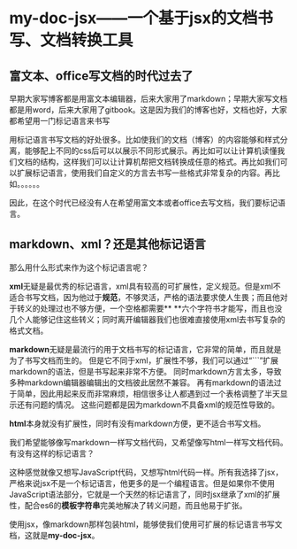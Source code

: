 # my-doc-jsx——一个基于jsx的文档书写、文档转换工具

## 富文本、office写文档的时代过去了
早期大家写博客都是用富文本编辑器，后来大家用了markdown；早期大家写文档都是用word，后来大家用了gitbook。这是因为我们的博客也好，文档也好，大家都希望用一门标记语言来书写

用标记语言书写文档的好处很多。比如使我们的文档（博客）的内容能够和样式分离，能够配上不同的css后可以以展示不同形式展示。再比如可以让计算机读懂我们文档的结构，这样我们可以让计算机帮把文档转换成任意的格式。再比如我们可以扩展标记语言，使用我们自定义的方言去书写一些格式非常复杂的内容。再比如。。。。。。

因此，在这个时代已经没有人在希望用富文本或者office去写文档，我们要标记语言。

## markdown、xml？还是其他标记语言
那么用什么形式来作为这个标记语言呢？

**xml**无疑是最优秀的标记语言，xml具有较高的可扩展性，定义规范。但是xml不适合书写文档，因为他过于**规范**，不够灵活，严格的语法要求使人生畏；而且他对于转义的处理过也不够方便，一个空格都需要**&nbsp;**六个字符书才能写，而且也没几个人能够记住这些转义；同时离开编辑器我们也很难直接使用xml去书写复杂的格式文档。

**markdown**无疑是最流行的用于文档书写的标记语言，它非常的简单，而且就是为了书写文档而生的。
但是它不同于xml，扩展性不够，我们可以通过“\`\`\`”扩展markdown的语法，但是书写起来非常不方便。
同时markdown方言太多，导致多种markdown编辑器编辑出的文档彼此居然不兼容。
再有markdown的语法过于简单，因此用起来反而非常麻烦，相信很多让人都遇到过一个表格调整了半天显示还有问题的情况。
这些问题都是因为markdown不具备xml的规范性导致的。

**html**本身就没有扩展性，同时有没有markdown方便，更不适合书写文档。

我们希望能够像写markdown一样写文档代码，又希望像写html一样写文档代码。有没有这样的标记语言？

这种感觉就像又想写JavaScript代码，又想写html代码一样。所有我选择了jsx，严格来说jsx不是一个标记语言，他更多的是一个编程语言。但是如果你不使用JavaScript语法部分，它就是一个天然的标记语言了，同时jsx继承了xml的扩展性，配合es6的**模板字符串**完美地解决了转义问题，而且他易于扩张。

使用jsx，像markdown那样包装html，能够使我们使用可扩展的标记语言书写文档，这就是**my-doc-jsx**。